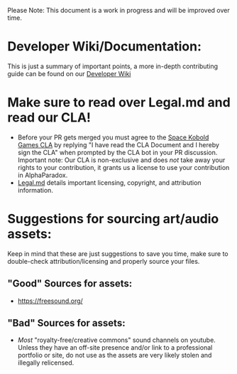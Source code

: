 Please Note: This document is a work in progress and will be improved over time.

# Developer Wiki/Documentation:
This is just a summary of important points, a more in-depth contributing guide can be found on our [Developer Wiki](https://devwiki.alpha-paradox.com/index.php/Guide:HowToContribute)

# Make sure to read over Legal.md and read our CLA!
- Before your PR gets merged you must agree to the [Space Kobold Games CLA](https://gist.github.com/SpaceKoboldGames/a8f6b7a7d272cf949c60e0822cdf226e) by replying "I have read the CLA Document and I hereby sign the CLA" when prompted by the CLA bot in your PR discussion. Important note: Our CLA is non-exclusive and does *not* take away your rights to your contribution, it grants us a license to use your contribution in AlphaParadox.
- [Legal.md](https://github.com/Space-Kobold/Alpha-Paradox/blob/master/Legal.md) details important licensing, copyright, and attribution information. 

# Suggestions for sourcing art/audio assets:
Keep in mind that these are just suggestions to save you time, make sure to double-check attribution/licensing and properly source your files.
## "Good" Sources for assets:
- https://freesound.org/

## "Bad" Sources for assets:
- *Most* "royalty-free/creative commons" sound channels on youtube. Unless they have an off-site presence and/or link to a professional portfolio or site, do not use as the assets are very likely stolen and illegally relicensed.
